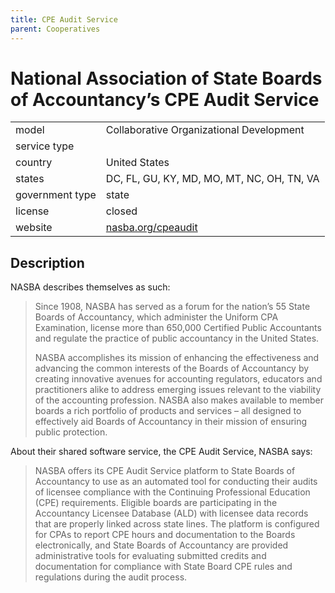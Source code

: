 ```yaml
---
title: CPE Audit Service
parent: Cooperatives
---
```


# National Association of State Boards of Accountancy’s CPE Audit Service

|                   |                                          |
|:------------------|:-----------------------------------------|
| model             | Collaborative Organizational Development
| service type      | 
| country           | United States
| states            | DC, FL, GU, KY, MD, MO, MT, NC, OH, TN, VA
| government type   | state
| license           | closed
| website           | [nasba.org/cpeaudit](https://nasba.org/cpeaudit/)

## Description

NASBA describes themselves as such:

>Since 1908, NASBA has served as a forum for the nation’s 55 State Boards of Accountancy, which administer the Uniform CPA Examination, license more than 650,000 Certified Public Accountants and regulate the practice of public accountancy in the United States.
>
>NASBA accomplishes its mission of enhancing the effectiveness and advancing the common interests of the Boards of Accountancy by creating innovative avenues for accounting regulators, educators and practitioners alike to address emerging issues relevant to the viability of the accounting profession. NASBA also makes available to member boards a rich portfolio of products and services – all designed to effectively aid Boards of Accountancy in their mission of ensuring public protection. 

About their shared software service, the CPE Audit Service, NASBA says:

>NASBA offers its CPE Audit Service platform to State Boards of Accountancy to use as an automated tool for conducting their audits of licensee compliance with the Continuing Professional Education (CPE) requirements. Eligible boards are participating in the Accountancy Licensee Database (ALD) with licensee data records that are properly linked across state lines. The platform is configured for CPAs to report CPE hours and documentation to the Boards electronically, and State Boards of Accountancy are provided administrative tools for evaluating submitted credits and documentation for compliance with State Board CPE rules and regulations during the audit process.
